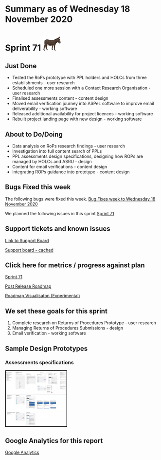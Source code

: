 # Summary as of Wednesday 18 November 2020 

# Sprint 71 ![Donkey](graphs/Donkey.png) 

## Just Done
* Tested the RoPs prototype with PPL holders and HOLCs from three establishments - user research
* Scheduled one more session with a Contact Research Organisation - user research
* Finalised assessments content - content design
* Moved email verification journey into ASPeL software to improve email deliverability - working software
* Released additional availability for project licences - working software
* Rebuilt project landing page with new design - working software


## About to Do/Doing
* Data analysis on RoPs research findings - user research 
* Investigation into full content search of PPLs
* PPL assessments design specifications, designing how ROPs are managed by HOLCs and ASRU - design 
* Content for email verifications - content design
* Integrating ROPs guidance into prototype - content design

## Bugs Fixed this week
The following bugs were fixed this week.
[Bug Fixes week to Wednesday 18 November 2020](graphs/bugs18112020.png)

We planned the following issues in this sprint 
[Sprint 71](graphs/sprint18112020.png)

## Support tickets and known issues
[Link to Support Board](https://collaboration.homeoffice.gov.uk/jira/secure/RapidBoard.jspa?rapidView=1717&selectedIssue=ASSB-253)

[Support board - cached](graphs/supportBoard18112020.png)

## Click here for metrics / progress against plan
[Sprint 71](graphs/progress18112020.png)

[Post Release Roadmap](graphs/roadmap18112020.png)

[Roadmap Visualisaton (Experimental) ](roadmapVisualisation18112020.md)

## We set these goals for this sprint
1. Complete research on Returns of Procedures Prototype - user research 
2. Managing Returns of Procedures Submissions - design 
3. Email verification - working software


## Sample Design Prototypes
### Assessments specifications
<a href="graphs/proto1_18112020.png"><img src="graphs/proto1_18112020.png" alt="HTML5 Icon" width="200" style="border:2px solid black"></a>
<br>

## Google Analytics for this report
[Google Analytics](graphs/GA18112020.png)

